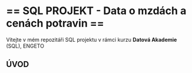 # == SQL PROJEKT - Data o mzdách a cenách potravin ==
Vítejte v mém repozitáři SQL projektu v rámci kurzu **Datová Akademie** (SQL), ENGETO

## ÚVOD
